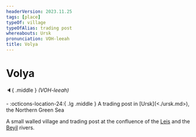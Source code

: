 ```yaml
---
headerVersion: 2023.11.25
tags: [place]
typeOf: village
typeOfAlias: trading post
whereabouts: Ursk
pronunciation: VOH-leeah
title: Volya
---
```

# Volya
:speaker:{ .middle } *(VOH-leeah)*  
<div class="grid cards ext-narrow-margin ext-one-column" markdown>
-    :octicons-location-24:{ .lg .middle } A trading post in [Ursk](<./ursk.md>), the Northern Green Sea  
</div>


A small walled village and trading post at the confluence of the [Leis](<./leis.md>) and the [Beyil](<./beyil.md>) rivers.